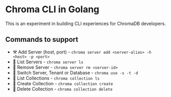 # Chroma CLI in Golang

This is an experiment in building CLI experiences for ChromaDB developers.


## Commands to support

- ⚒️ Add Server (host, port) - `chroma server add <server-alias> -h <host> -p <port>`
- 🚫 List Servers - `chroma server ls`
- 🚫 Remove Server - `chroma server rm <server-id>`
- 🚫 Switch Server, Tenant or Database - `chroma use -s -t -d`
- 🚫 List Collections - `chroma collection ls`
- 🚫 Create Collection - `chroma collection create`
- 🚫 Delete Collection - `chroma collection delete`